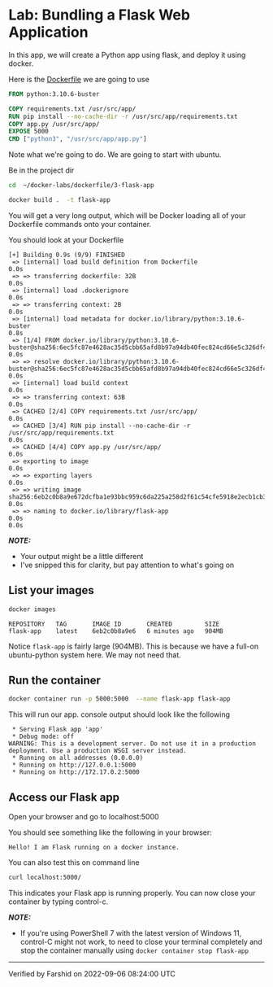 <link rel='stylesheet' href='../../assets/css/main.css'/>

# Lab: Bundling a Flask Web Application

In this app, we will create a Python app using flask, and deploy it using docker.

Here is the [Dockerfile](Dockerfile) we are going to use

```Dockerfile
FROM python:3.10.6-buster

COPY requirements.txt /usr/src/app/
RUN pip install --no-cache-dir -r /usr/src/app/requirements.txt
COPY app.py /usr/src/app/
EXPOSE 5000
CMD ["python3", "/usr/src/app/app.py"]
```

Note what we're going to do.  We are going to start with ubuntu.

Be in the project dir
```bash
cd  ~/docker-labs/dockerfile/3-flask-app
```

```bash
docker build .  -t flask-app
```

You will get a very long output, which will be Docker loading all of your
Dockerfile commands onto your container.

You should look at your Dockerfile

```console
[+] Building 0.9s (9/9) FINISHED
 => [internal] load build definition from Dockerfile                                                                                                                                   0.0s
 => => transferring dockerfile: 32B                                                                                                                                                    0.0s
 => [internal] load .dockerignore                                                                                                                                                      0.0s
 => => transferring context: 2B                                                                                                                                                        0.0s
 => [internal] load metadata for docker.io/library/python:3.10.6-buster                                                                                                                0.8s
 => [1/4] FROM docker.io/library/python:3.10.6-buster@sha256:6ec5fc87e4628ac35d5cbb65afd8b97a94db40fec824cd66e5c326df43203127                                                          0.0s
 => => resolve docker.io/library/python:3.10.6-buster@sha256:6ec5fc87e4628ac35d5cbb65afd8b97a94db40fec824cd66e5c326df43203127                                                          0.0s
 => [internal] load build context                                                                                                                                                      0.0s
 => => transferring context: 63B                                                                                                                                                       0.0s
 => CACHED [2/4] COPY requirements.txt /usr/src/app/                                                                                                                                   0.0s
 => CACHED [3/4] RUN pip install --no-cache-dir -r /usr/src/app/requirements.txt                                                                                                       0.0s
 => CACHED [4/4] COPY app.py /usr/src/app/                                                                                                                                             0.0s
 => exporting to image                                                                                                                                                                 0.0s
 => => exporting layers                                                                                                                                                                0.0s
 => => writing image sha256:6eb2c0b8a9e672dcfba1e93bbc959c6da225a258d2f61c54cfe5918e2ecb1cb3                                                                                           0.0s
 => => naming to docker.io/library/flask-app                                                                                                                                           0.0s                                                                                       0.0s
```

**_NOTE:_**
-  Your output might be a little different
- I've snipped this for clarity, but pay attention to what's going on


## List your images

```bash
docker images
```

```console
REPOSITORY   TAG       IMAGE ID       CREATED         SIZE
flask-app    latest    6eb2c0b8a9e6   6 minutes ago   904MB
```

Notice `flask-app` is fairly large (904MB). This is because we have a full-on ubuntu-python system here.  We may not  need that.

## Run the container

```bash
docker container run -p 5000:5000  --name flask-app flask-app
```

This will run our app.  console output should look like the following

```console
 * Serving Flask app 'app'
 * Debug mode: off
WARNING: This is a development server. Do not use it in a production deployment. Use a production WSGI server instead.
 * Running on all addresses (0.0.0.0)
 * Running on http://127.0.0.1:5000
 * Running on http://172.17.0.2:5000
```

## Access our Flask app

Open your browser and go to localhost:5000

You should see something like the following in your browser:

```console
Hello! I am Flask running on a docker instance.
```

You can also test this on command line

```bash
curl localhost:5000/
```

This indicates your Flask app is running properly. You can now close your container by typing control-c.

**_NOTE:_**

- If you're using PowerShell 7 with the latest version of Windows 11, control-C might not work, to need to close your terminal completely and stop the container manually using `docker container stop flask-app`

---
Verified by Farshid on 2022-09-06 08:24:00 UTC